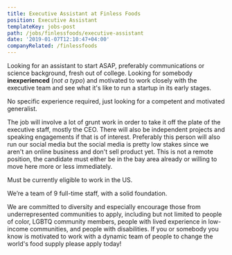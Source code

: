 ```yaml
---
title: Executive Assistant at Finless Foods
position: Executive Assistant
templateKey: jobs-post
path: /jobs/finlessfoods/executive-assistant
date: '2019-01-07T12:10:47+04:00'
companyRelated: /finlessfoods
---
```

Looking for an assistant to start ASAP, preferably communications or science background, fresh out of college. Looking for somebody **inexperienced** (_not a typo_) and motivated to work closely with the executive team and see what it's like to run a startup in its early stages. 

No specific experience required, just looking for a competent and motivated generalist.

The job will involve a lot of grunt work in order to take it off the plate of the executive staff, mostly the CEO. There will also be independent projects and speaking engagements if that is of interest. Preferably this person will also run our social media but the social media is pretty low stakes since we aren't an online business and don't sell product yet. This is not a remote position, the candidate must either be in the bay area already or willing to move here more or less immediately.

Must be currently eligible to work in the US.

We’re a team of 9 full-time staff, with a solid foundation. 

We are committed to diversity and especially encourage those from underrepresented communities to apply, including but not limited to people of color, LGBTQ community members, people with lived experience in low-income communities, and people with disabilities. If you or somebody you know is motivated to work with a dynamic team of people to change the world's food supply please apply today!
